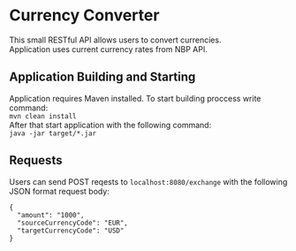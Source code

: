 # Currency Converter

This small RESTful API allows users to convert currencies.<br/> 
Application uses current currency rates from NBP API.

## Application Building and Starting

Application requires Maven installed. To start building proccess write command: <br/>
`mvn clean install` <br/>
After that start application with the following command: <br/>
`java -jar target/*.jar`


## Requests

Users can send POST reqests to `localhost:8080/exchange` with the following JSON format request body:
```
{
  "amount": "1000",
  "sourceCurrencyCode": "EUR",
  "targetCurrencyCode": "USD"
}
```
